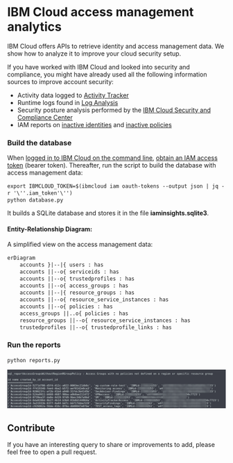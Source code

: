 # IBM Cloud access management analytics

IBM Cloud offers APIs to retrieve identity and access management data. We show how to analyze it to improve your cloud security setup.

If you have worked with IBM Cloud and looked into security and compliance, you might have already used all the following information sources to improve account security:
- Activity data logged to [Activity Tracker](https://cloud.ibm.com/observe/activitytracker)
- Runtime logs found in [Log Analysis](https://cloud.ibm.com/observe/logging)
- Security posture analysis performed by the [IBM Cloud Security and Compliance Center](https://cloud.ibm.com/security-compliance/compliance-posture)
- IAM reports on [inactive identities](https://cloud.ibm.com/iam/inactive-identities) and [inactive policies](https://cloud.ibm.com/iam/inactive-policies)


### Build the database

When [logged in to IBM Cloud on the command line](https://cloud.ibm.com/docs/cli?topic=cli-ibmcloud_cli#ibmcloud_login), [obtain an IAM access token](https://cloud.ibm.com/docs/cli?topic=cli-ibmcloud_commands_iam#ibmcloud_iam_oauth_tokens) (bearer token). Thereafter, run the script to build the database with access management data:

```
export IBMCLOUD_TOKEN=$(ibmcloud iam oauth-tokens --output json | jq -r '\''.iam_token'\'')
python database.py
```

It builds a SQLite database and stores it in the file **iaminsights.sqlite3**. 


#### Entity-Relationship Diagram:
A simplified view on the access management data:

```mermaid
erDiagram
    accounts }|--|{ users : has
    accounts ||--o{ serviceids : has
    accounts ||--o{ trustedprofiles : has
    accounts ||--o{ access_groups : has
    accounts ||--|{ resource_groups : has
    accounts ||--o{ resource_service_instances : has
    accounts ||--o{ policies : has
    access_groups ||..o{ policies : has
    resource_groups ||--o{ resource_service_instances : has
    trustedprofiles ||--o{ trustedprofile_links : has

```


### Run the reports

```
python reports.py
```

![sample report](sample_report.png)

## Contribute
If you have an interesting query to share or improvements to add, please feel free to open a pull request. 
